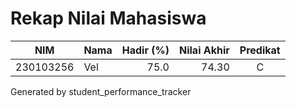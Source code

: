 # Rekap Nilai Mahasiswa

| NIM | Nama | Hadir (%) | Nilai Akhir | Predikat |
|----|------|-----------:|------------:|:--------:|
| 230103256 | Vel | 75.0 | 74.30 | C |

Generated by student_performance_tracker